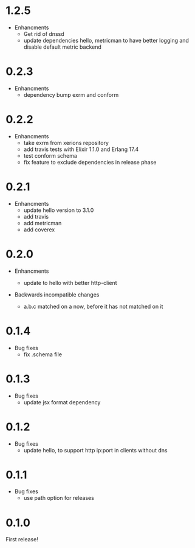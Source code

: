 # 1.2.5

* Enhancments
  * Get rid of dnssd
  * update dependencies hello, metricman to have better logging and disable default metric backend

# 0.2.3

* Enhancments
  * dependency bump exrm and conform

# 0.2.2

* Enhancments
  * take exrm from xerions repository
  * add travis tests with Elixir 1.1.0 and Erlang 17.4
  * test conform schema
  * fix feature to exclude dependencies in release phase

# 0.2.1

* Enhancments
  * update hello version to 3.1.0
  * add travis
  * add metricman
  * add coverex

# 0.2.0

* Enhancments
  * update to hello with better http-client

* Backwards incompatible changes
  * a.b.c matched on a now, before it has not matched on it

# 0.1.4

* Bug fixes
  * fix .schema file

# 0.1.3

* Bug fixes
  * update jsx format dependency

# 0.1.2

* Bug fixes
  * update hello, to support http ip:port in clients without dns

# 0.1.1

* Bug fixes
  * use path option for releases

# 0.1.0

First release!
